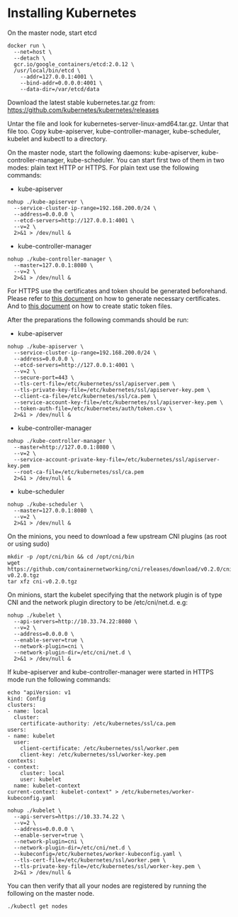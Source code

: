 Installing Kubernetes
=====================

On the master node, start etcd

```
docker run \
  --net=host \
  --detach \
  gcr.io/google_containers/etcd:2.0.12 \
  /usr/local/bin/etcd \
    --addr=127.0.0.1:4001 \
    --bind-addr=0.0.0.0:4001 \
    --data-dir=/var/etcd/data
```

Download the latest stable kubernetes.tar.gz from:
https://github.com/kubernetes/kubernetes/releases

Untar the file and look for kubernetes-server-linux-amd64.tar.gz. Untar that
file too. Copy kube-apiserver, kube-controller-manager, kube-scheduler,
kubelet and kubectl to a directory.

On the master node, start the following daemons: kube-apiserver,
kube-controller-manager, kube-scheduler. You can start first two of them in
two modes: plain text HTTP or HTTPS. For plain text use the following
commands:

* kube-apiserver
```
nohup ./kube-apiserver \
  --service-cluster-ip-range=192.168.200.0/24 \
  --address=0.0.0.0 \
  --etcd-servers=http://127.0.0.1:4001 \
  --v=2 \
  2>&1 > /dev/null &
```
* kube-controller-manager
```
nohup ./kube-controller-manager \
  --master=127.0.0.1:8080 \
  --v=2 \
  2>&1 > /dev/null &
```

For HTTPS use the certificates and token should be generated beforehand.
Please refer to [this
document](https://coreos.com/kubernetes/docs/latest/openssl.html) on how to
generate necessary certificates. And to [this
document](http://kubernetes.io/docs/admin/authentication/) on how to create
static token files.

After the preparations the following commands should be run:
* kube-apiserver
```
nohup ./kube-apiserver \
  --service-cluster-ip-range=192.168.200.0/24 \
  --address=0.0.0.0 \
  --etcd-servers=http://127.0.0.1:4001 \
  --v=2 \
  --secure-port=443 \
  --tls-cert-file=/etc/kubernetes/ssl/apiserver.pem \
  --tls-private-key-file=/etc/kubernetes/ssl/apiserver-key.pem \
  --client-ca-file=/etc/kubernetes/ssl/ca.pem \
  --service-account-key-file=/etc/kubernetes/ssl/apiserver-key.pem \
  --token-auth-file=/etc/kubernetes/auth/token.csv \
  2>&1 > /dev/null &
```

* kube-controller-manager
```
nohup ./kube-controller-manager \
  --master=http://127.0.0.1:8080 \
  --v=2 \
  --service-account-private-key-file=/etc/kubernetes/ssl/apiserver-key.pem
  --root-ca-file=/etc/kubernetes/ssl/ca.pem
  2>&1 > /dev/null &
```

* kube-scheduler
```
nohup ./kube-scheduler \
  --master=127.0.0.1:8080 \
  --v=2 \
  2>&1 > /dev/null &
```

On the minions, you need to download a few upstream CNI plugins (as root or
using sudo)

```
mkdir -p /opt/cni/bin && cd /opt/cni/bin
wget https://github.com/containernetworking/cni/releases/download/v0.2.0/cni-v0.2.0.tgz
tar xfz cni-v0.2.0.tgz
```

On minions, start the kubelet specifying that the network plugin is of type
CNI and the network plugin directory to be /etc/cni/net.d. e.g:

```
nohup ./kubelet \
  --api-servers=http://10.33.74.22:8080 \
  --v=2 \
  --address=0.0.0.0 \
  --enable-server=true \
  --network-plugin=cni \
  --network-plugin-dir=/etc/cni/net.d \
  2>&1 > /dev/null &
```

If kube-apiserver and kube-controller-manager were started in HTTPS mode run
the following commands:
```
echo "apiVersion: v1
kind: Config
clusters:
- name: local
  cluster:
    certificate-authority: /etc/kubernetes/ssl/ca.pem
users:
- name: kubelet
  user:
    client-certificate: /etc/kubernetes/ssl/worker.pem
    client-key: /etc/kubernetes/ssl/worker-key.pem
contexts:
- context:
    cluster: local
    user: kubelet
  name: kubelet-context
current-context: kubelet-context" > /etc/kubernetes/worker-kubeconfig.yaml

nohup ./kubelet \
  --api-servers=https://10.33.74.22 \
  --v=2 \
  --address=0.0.0.0 \
  --enable-server=true \
  --network-plugin=cni \
  --network-plugin-dir=/etc/cni/net.d \
  --kubeconfig=/etc/kubernetes/worker-kubeconfig.yaml \
  --tls-cert-file=/etc/kubernetes/ssl/worker.pem \
  --tls-private-key-file=/etc/kubernetes/ssl/worker-key.pem \
  2>&1 > /dev/null &
```

You can then verify that all your nodes are registered by running the
following on the master node.

```
./kubectl get nodes
```
